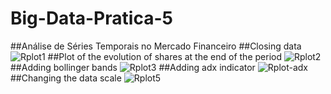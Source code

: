 # Big-Data-Pratica-5
##Análise de Séries Temporais no Mercado Financeiro
##Closing data
![Rplot1](https://user-images.githubusercontent.com/66141064/214175013-1bc45613-cab7-4c16-b789-136440e5e517.png)
##Plot of the evolution of shares at the end of the period
![Rplot2](https://user-images.githubusercontent.com/66141064/214175027-54717853-935f-486b-9403-425b1d59a70e.png)
##Adding bollinger bands
![Rplot3](https://user-images.githubusercontent.com/66141064/214175039-09743588-1c73-4924-b15d-830cceff2e37.png)
##Adding adx indicator
![Rplot-adx](https://user-images.githubusercontent.com/66141064/214175048-3b40d736-57f5-49a6-b8b4-d30dfeb7e81d.png)
##Changing the data scale
![Rplot5](https://user-images.githubusercontent.com/66141064/214175055-5263e5ff-77b7-4cbc-bc88-c22aaaf2f1e8.png)
